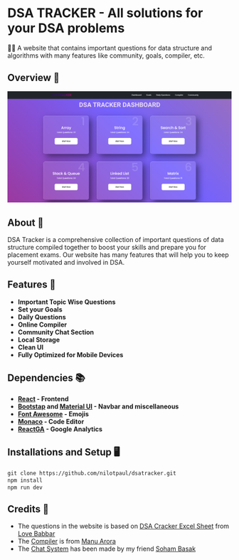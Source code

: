 # DSA TRACKER - All solutions for your DSA problems
:tipping_hand_man: A website that contains important questions for data structure and algorithms with many features like community, goals, compiler, etc.

## Overview :hear_no_evil:
![](.gitres/banner.png)

## About :thinking:
DSA Tracker is a comprehensive collection of important questions of data structure compiled together to boost your skills and prepare you for placement exams.
Our website has many features that will help you to keep yourself motivated and involved in DSA.

## Features :gift:
- **Important Topic Wise Questions**
- **Set your Goals**
- **Daily Questions**
- **Online Compiler**
- **Community Chat Section**
- **Local Storage**
- **Clean UI**
- **Fully Optimized for Mobile Devices**

## Dependencies :books:
- **[React](https://react.dev/) - Frontend**
- **[Bootstap](https://react-bootstrap.github.io/) and [Material UI](https://mui.com/) - Navbar and miscellaneous**
- **[Font Awesome](https://fontawesome.com/) - Emojis**
- **[Monaco](https://www.npmjs.com/package/@monaco-editor/react) - Code Editor**
- **[ReactGA](https://www.npmjs.com/package/react-ga) - Google Analytics**

## Installations and Setup :desktop_computer:
```
git clone https://github.com/nilotpaul/dsatracker.git
npm install
npm run dev
```

## Credits :handshake:
- The questions in the website is based on [DSA Cracker Excel Sheet](https://drive.google.com/file/d/1FMdN_OCfOI0iAeDlqswCiC2DZzD4nPsb/view) from [Love Babbar](https://www.linkedin.com/in/love-babbar-38ab2887/)
- The [Compiler](https://github.com/manuarora700/react-code-editor) is from [Manu Arora](https://github.com/manuarora700)
- The [Chat System]() has been made by my friend [Soham Basak]()
